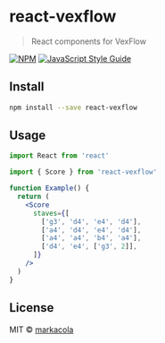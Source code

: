 # react-vexflow

> React components for VexFlow

[![NPM](https://img.shields.io/npm/v/react-vexflow.svg)](https://www.npmjs.com/package/react-vexflow) [![JavaScript Style Guide](https://img.shields.io/badge/code_style-standard-brightgreen.svg)](https://standardjs.com)

## Install

```bash
npm install --save react-vexflow
```

## Usage

```jsx
import React from 'react'

import { Score } from 'react-vexflow'

function Example() {
  return (
    <Score
      staves={[
        ['g3', 'd4', 'e4', 'd4'],
        ['a4', 'd4', 'e4', 'd4'],
        ['a4', 'a4', 'b4', 'a4'],
        ['d4', 'e4', ['g3', 2]],
      ]}
    />
  )
}
```

## License

MIT © [markacola](https://github.com/markacola)
